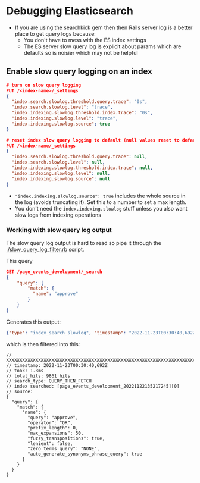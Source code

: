 # Debugging Elasticsearch

* If you are using the searchkick gem then then Rails server log is a better place to get query logs because:
  * You don't have to mess with the ES index settings
  * The ES server slow query log is explicit about params which are defaults so is noisier which may not be helpful

## Enable slow query logging on an index

```json
# turn on slow query logging
PUT /<index-name>/_settings
{
  "index.search.slowlog.threshold.query.trace": "0s",
  "index.search.slowlog.level": "trace",
  "index.indexing.slowlog.threshold.index.trace": "0s",
  "index.indexing.slowlog.level": "trace",
  "index.indexing.slowlog.source": true
}

# reset index slow query logging to default (null values reset to default)
PUT /<index-name/_settings
{
  "index.search.slowlog.threshold.query.trace": null,
  "index.search.slowlog.level": null,
  "index.indexing.slowlog.threshold.index.trace": null,
  "index.indexing.slowlog.level": null,
  "index.indexing.slowlog.source": null
}
```

* `"index.indexing.slowlog.source": true` includes the whole source in the log (avoids truncating it). Set this to a number to set a max length.
* You don't need the `index.indexing.slowlog` stuff unless you also want slow logs from indexing operations

### Working with slow query log output

The slow query log output is hard to read so pipe it through the [./slow_query_log_filter.rb](./slow_query_log_filter.rb) script.

This query

```json
GET /page_events_development/_search
{
    "query": {
        "match": {
          "name": "approve"
        }
    }
}
```

Generates this output:

```json
{"type": "index_search_slowlog", "timestamp": "2022-11-23T00:30:40,692Z", "level": "TRACE", "component": "i.s.s.query", "cluster.name": "docker-cluster", "node.name": "e05ebce448c8", "message": "[page_events_development_20221122135217245][0]", "took": "1.3ms", "took_millis": "1", "total_hits": "9861 hits", "stats": "[]", "search_type": "QUERY_THEN_FETCH", "total_shards": "1", "source": "{\"query\":{\"match\":{\"name\":{\"query\":\"approve\",\"operator\":\"OR\",\"prefix_length\":0,\"max_expansions\":50,\"fuzzy_transpositions\":true,\"lenient\":false,\"zero_terms_query\":\"NONE\",\"auto_generate_synonyms_phrase_query\":true,\"boost\":1.0}}}}", "cluster.uuid": "i4haZ-SBQyOhC2U1MEKGPg", "node.id": "wNkGjX__TiulNRUuiYtNIA"  }
```

which is then filtered into this:

```jsonc
// XXXXXXXXXXXXXXXXXXXXXXXXXXXXXXXXXXXXXXXXXXXXXXXXXXXXXXXXXXXXXXXXXXXXXXXXXXXXXXXX
// timestamp: 2022-11-23T00:30:40,692Z
// took: 1.3ms
// total_hits: 9861 hits
// search_type: QUERY_THEN_FETCH
// index searched: [page_events_development_20221122135217245][0]
// source:
{
  "query": {
    "match": {
      "name": {
        "query": "approve",
        "operator": "OR",
        "prefix_length": 0,
        "max_expansions": 50,
        "fuzzy_transpositions": true,
        "lenient": false,
        "zero_terms_query": "NONE",
        "auto_generate_synonyms_phrase_query": true
      }
    }
  }
}

```